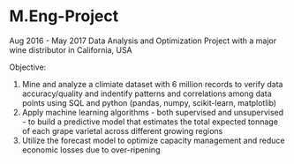 # M.Eng-Project

Aug 2016 - May 2017
Data Analysis and Optimization Project with a major wine distributor in California, USA

Objective: 
  1. Mine and analyze a climiate dataset with 6 million records to verify data accuracy/quality and indentify patterns and correlations among data points using SQL and python (pandas, numpy, scikit-learn, matplotlib)
  2. Apply machine learning algorithms - both supervised and unsupervised - to build a predictive model that estimates the total expected tonnage of each grape varietal across different growing regions
  3. Utilize the forecast model to optimize capacity management and reduce economic losses due to over-ripening
